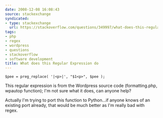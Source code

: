 ```yaml
---
date: 2008-12-08 16:08:43
source: stackexchange
syndicated:
- type: stackexchange
  url: https://stackoverflow.com/questions/349997/what-does-this-regular-expression-do
tags:
- php
- regex
- wordpress
- questions
- stackoverflow
- software development
title: What does this Regular Expression do
---
```


    $pee = preg_replace( '|<p>|', "$1<p>", $pee );

This regular expression is from the Wordpress source code (formatting.php, wpautop function); I'm not sure what it does, can anyone help?

Actually I'm trying to port this function to Python...if anyone knows of an existing port already, that would be much better as I'm really bad with regex.